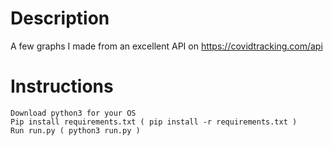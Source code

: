 # Description
A few graphs I made from an excellent API on https://covidtracking.com/api

# Instructions
    Download python3 for your OS
    Pip install requirements.txt ( pip install -r requirements.txt ) 
    Run run.py ( python3 run.py )
